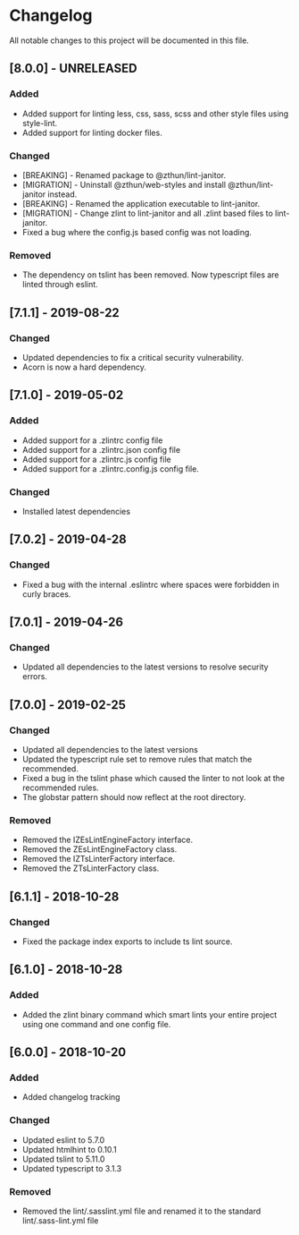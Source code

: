 # Changelog

All notable changes to this project will be documented in this file.

## [8.0.0] - UNRELEASED

### Added

- Added support for linting less, css, sass, scss and other style files using style-lint.
- Added support for linting docker files.

### Changed

- [BREAKING] - Renamed package to @zthun/lint-janitor.
- [MIGRATION] - Uninstall @zthun/web-styles and install @zthun/lint-janitor instead.
- [BREAKING] - Renamed the application executable to lint-janitor.
- [MIGRATION] - Change zlint to lint-janitor and all .zlint based files to lint-janitor.
- Fixed a bug where the config.js based config was not loading.

### Removed

- The dependency on tslint has been removed. Now typescript files are linted through eslint.

## [7.1.1] - 2019-08-22

### Changed

- Updated dependencies to fix a critical security vulnerability.
- Acorn is now a hard dependency.

## [7.1.0] - 2019-05-02

### Added

- Added support for a .zlintrc config file
- Added support for a .zlintrc.json config file
- Added support for a .zlintrc.js config file
- Added support for a .zlintrc.config.js config file.

### Changed

- Installed latest dependencies

## [7.0.2] - 2019-04-28

### Changed

- Fixed a bug with the internal .eslintrc where spaces were forbidden in curly braces.

## [7.0.1] - 2019-04-26

### Changed

- Updated all dependencies to the latest versions to resolve security errors.

## [7.0.0] - 2019-02-25

### Changed

- Updated all dependencies to the latest versions
- Updated the typescript rule set to remove rules that match the recommended.
- Fixed a bug in the tslint phase which caused the linter to not look at the recommended rules.
- The globstar pattern should now reflect at the root directory.

### Removed

- Removed the IZEsLintEngineFactory interface.
- Removed the ZEsLintEngineFactory class.
- Removed the IZTsLinterFactory interface.
- Removed the ZTsLinterFactory class.

## [6.1.1] - 2018-10-28

### Changed

- Fixed the package index exports to include ts lint source.

## [6.1.0] - 2018-10-28

### Added

- Added the zlint binary command which smart lints your entire project using one command and one config file.

## [6.0.0] - 2018-10-20

### Added

- Added changelog tracking

### Changed

- Updated eslint to 5.7.0
- Updated htmlhint to 0.10.1
- Updated tslint to 5.11.0
- Updated typescript to 3.1.3

### Removed

- Removed the lint/.sasslint.yml file and renamed it to the standard lint/.sass-lint.yml file
